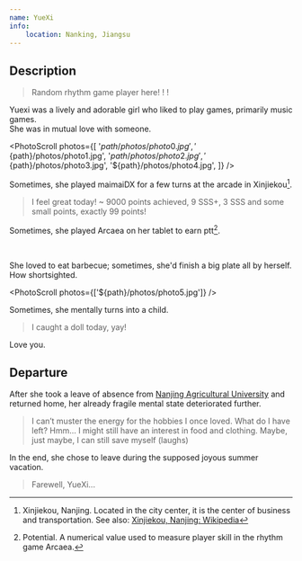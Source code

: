 ```yaml
---
name: YueXi
info:
    location: Nanking, Jiangsu
---
```


## Description

> Random rhythm game player here! ! !

Yuexi was a lively and adorable girl who liked to play games, primarily music games.   
She was in mutual love with someone.

<PhotoScroll photos={[
'${path}/photos/photo0.jpg',
'${path}/photos/photo1.jpg',
'${path}/photos/photo2.jpg',
'${path}/photos/photo3.jpg',
'${path}/photos/photo4.jpg',
]} />

Sometimes, she played maimaiDX for a few turns at the arcade in Xinjiekou[^1].

> I feel great today! ~ 9000 points achieved, 9 SSS+, 3 SSS and some small points, exactly 99 points!

Sometimes, she played Arcaea on her tablet to earn ptt[^2].

<br />

She loved to eat barbecue; sometimes, she'd finish a big plate all by herself. How shortsighted.

<PhotoScroll photos={['${path}/photos/photo5.jpg']} />

Sometimes, she mentally turns into a child.

> I caught a doll today, yay!

Love you.

## Departure

After she took a leave of absence from [Nanjing Agricultural University](https://rle.wiki/campus/NJAU.html) and returned home, her already fragile mental state deteriorated further.

> I can’t muster the energy for the hobbies I once loved. What do I have left? Hmm... I might still have an interest in food and clothing. Maybe, just maybe, I can still save myself (laughs)

In the end, she chose to leave during the supposed joyous summer vacation.

> Farewell, YueXi...  

[^1]: Xinjiekou, Nanjing. Located in the city center, it is the center of business and transportation. See also: [Xinjiekou, Nanjing: Wikipedia](https://en.wikipedia.org/wiki/Xinjiekou,_Nanjing)
[^2]: Potential. A numerical value used to measure player skill in the rhythm game Arcaea.
